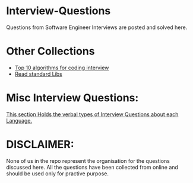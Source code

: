 Interview-Questions
===================

Questions from Software Engineer Interviews are posted and solved here.

Other Collections
================
* [Top 10 algorithms for coding interview](http://www.programcreek.com/2012/11/top-10-algorithms-for-coding-interview/)
* [Read standard Libs](https://gist.github.com/bcjordan/8242593)

Misc Interview Questions:
========================
[This section Holds the verbal types of Interview Questions about each Language.](https://github.com/AlgorithmCrackers/Interview-Questions/tree/master/Misc)

DISCLAIMER:
========================

None of us in the repo represent the organisation for the questions discussed here. All the questions have been collected from online and should be used only for practive purpose. 
